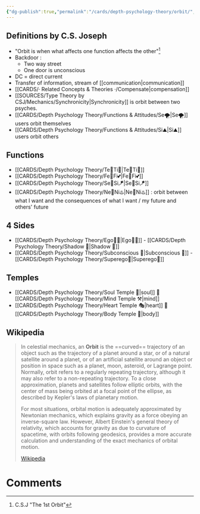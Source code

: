 ```yaml
---
{"dg-publish":true,"permalink":"/cards/depth-psychology-theory/orbit/","created":"2022-12-13T22:16:55.857+01:00","updated":"2023-04-23T16:01:55.138+02:00"}
---
```



## Definitions by C.S. Joseph
- "Orbit is when what affects one function affects the other"[^1]
- Backdoor : 
	- Two way street
	- One door is unconscious 
- DC = direct current 
- Transfer of information, stream of [[communication\|communication]]
- [[CARDS/· Related Concepts & Theories ·/Compensate\|compensation]]
- [[SOURCES/Type Theory by CSJ/Mechanics/Synchronicity\|Synchronicity]] is orbit between two psyches. 
- [[CARDS/Depth Psychology Theory/Functions & Attitudes/Se🌪️\|Se🌪️]] users orbit themselves
- [[CARDS/Depth Psychology Theory/Functions & Attitudes/Si⛰️\|Si⛰️]] users orbit others 

## Functions
- [[CARDS/Depth Psychology Theory/Te💫Ti🧠\|Te💫Ti🧠]]
- [[CARDS/Depth Psychology Theory/Fe💫Fi💕\|Fe💫Fi💕]]
- [[CARDS/Depth Psychology Theory/Se💫Si🪁\|Se💫Si🪁]]
- [[CARDS/Depth Psychology Theory/Ne💫Ni♨️\|Ne💫Ni♨️]] : orbit between what I want and the consequences of what I want / my future and others' future

## 4 Sides 
- [[CARDS/Depth Psychology Theory/Ego🙋‍♂️\|Ego🙋‍♂️]] - [[CARDS/Depth Psychology Theory/Shadow 👤\|Shadow 👤]]
- [[CARDS/Depth Psychology Theory/Subconscious 🤸\|Subconscious 🤸]] - [[CARDS/Depth Psychology Theory/Superego👹\|Superego👹]]

## Temples 
- [[CARDS/Depth Psychology Theory/Soul Temple 👥\|soul]] 💫 [[CARDS/Depth Psychology Theory/Mind Temple ⚒️\|mind]]
- [[CARDS/Depth Psychology Theory/Heart Temple 🎭\|heart]] 💫 [[CARDS/Depth Psychology Theory/Body Temple 🌳\|body]]

## Wikipedia

> In celestial mechanics, an **Orbit** is the ==curved== trajectory of an object such as the trajectory of a planet around a star, or of a natural satellite around a planet, or of an artificial satellite around an object or position in space such as a planet, moon, asteroid, or Lagrange point. Normally, orbit refers to a regularly repeating trajectory, although it may also refer to a non-repeating trajectory. To a close approximation, planets and satellites follow elliptic orbits, with the center of mass being orbited at a focal point of the ellipse, as described by Kepler's laws of planetary motion.
>
> For most situations, orbital motion is adequately approximated by Newtonian mechanics, which explains gravity as a force obeying an inverse-square law. However, Albert Einstein's general theory of relativity, which accounts for gravity as due to curvature of spacetime, with orbits following geodesics, provides a more accurate calculation and understanding of the exact mechanics of orbital motion.
>
> [Wikipedia](https://en.wikipedia.org/wiki/Orbit)

[^1]: C.S.J "The 1st Orbit"


# Comments 
<script src="https://utteranc.es/client.js"
        repo="Heart4sides/Comment_Section"
        issue-term="pathname"
        theme="gruvbox-dark"
        crossorigin="anonymous"
        async>
</script>